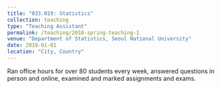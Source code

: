 ```yaml
---
title: "033.019: Statistics"
collection: teaching
type: "Teaching Assistant"
permalink: /teaching/2018-spring-teaching-1
venue: "Department of Statistics, Seoul National University"
date: 2018-01-01
location: "City, Country"
---
```


Ran office hours for over 80 students every week, answered questions in person and online, examined and marked assignments and exams.
